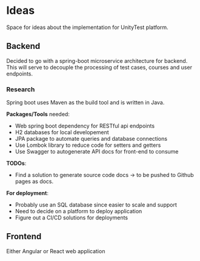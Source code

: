 # Ideas
Space for ideas about the implementation for UnityTest platform.

## Backend
Decided to go with a spring-boot microservice architecture for backend. This will serve to decouple the processing of test cases, courses and user endpoints.

### Research
Spring boot uses Maven as the build tool and is written in Java.

**Packages/Tools** needed:
* Web spring boot dependency for RESTful api endpoints
* H2 databases for local developement
* JPA package to automate queries and database connections
* Use Lombok library to reduce code for setters and getters
* Use Swagger to autogenerate API docs for front-end to consume

**TODOs**:
* Find a solution to generate source code docs -> to be pushed to Github pages as docs.

**For deployment**:
* Probably use an SQL database since easier to scale and support
* Need to decide on a platform to deploy application
* Figure out a CI/CD solutions for deployments

## Frontend
Either Angular or React web application
